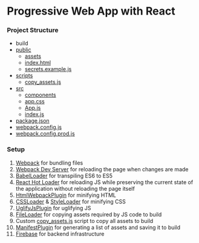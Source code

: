 # Progressive Web App with React

### Project Structure
- build
- [public](public)
  - [assets](public/assets)
  - [index.html](public/index.html)
  - [secrets.example.js](public/secrets.example.js)
- [scripts](scripts)
  - [copy_assets.js](scripts/copy_assets.js)
- [src](src)
  - [components](src/components)
  - [app.css](src/app.css)
  - [App.js](src/App.js)
  - [index.js](src/index.js)
- [package.json](package.json)
- [webpack.config.js](webpack.config.js)
- [webpack.config.prod.js](webpack.config.prod.js)

### Setup
1. [Webpack](https://webpack.js.org/guides/installation/) for bundling files
2. [Webpack Dev Server](https://webpack.js.org/guides/development/) for reloading the page when changes are made
3. [BabelLoader](https://www.npmjs.com/package/babel-loader) for transpiling ES6 to ES5
4. [React Hot Loader](https://www.npmjs.com/package/react-hot-loader) for reloading JS while preserving the current state of the application without reloading the page itself
5. [HtmlWebpackPlugin](https://www.npmjs.com/package/html-webpack-plugin) for minifying HTML
6. [CSSLoader](https://www.npmjs.com/package/css-loader) & [StyleLoader](https://www.npmjs.com/package/style-loader) for minifying CSS
7. [UglifyJsPlugin](https://www.npmjs.com/package/uglifyjs-webpack-plugin) for uglifying JS
8. [FileLoader](https://www.npmjs.com/package/file-loader) for copying assets required by JS code to build
9. Custom [copy_assets.js](scripts/copy_assets.js) script to copy all assets to build
10. [ManifestPlugin](https://www.npmjs.com/package/webpack-manifest-plugin) for generating a list of assets and saving it to build
11. [Firebase](https://firebase.google.com/docs/web/setup) for backend infrastructure
